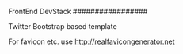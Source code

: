 FrontEnd DevStack
#################

Twitter Bootstrap based template 

For favicon etc. use http://realfavicongenerator.net